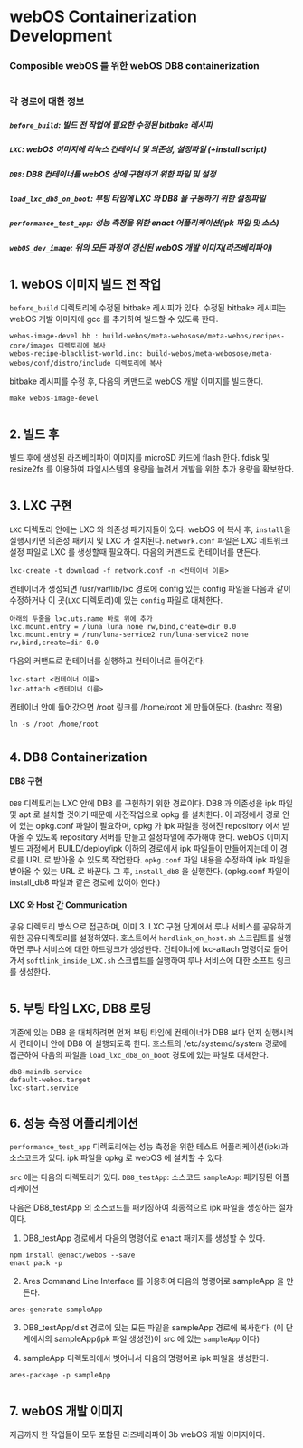 # webOS Containerization Development
### Composible webOS 를 위한 webOS DB8 containerization
#
#
### 각 경로에 대한 정보
##### `before_build`: 빌드 전 작업에 필요한 수정된 bitbake 레시피
##### `LXC`: webOS 이미지에 리눅스 컨테이너 및 의존성, 설정파일 (+install script)
##### `DB8`: DB8 컨테이너를 webOS 상에 구현하기 위한 파일 및 설정
##### `load_lxc_db8_on_boot`: 부팅 타임에 LXC 와 DB8 을 구동하기 위한 설정파일
##### `performance_test_app`: 성능 측정을 위한 enact 어플리케이션(ipk 파일 및 소스)
##### `webOS_dev_image`: 위의 모든 과정이 갱신된 webOS 개발 이미지(라즈베리파이)
#
#
## 1. webOS 이미지 빌드 전 작업
`before_build` 디렉토리에 수정된 bitbake 레시피가 있다.
수정된 bitbake 레시피는 webOS 개발 이미지에 gcc 를 추가하여 빌드할 수 있도록 한다.
<pre><code>webos-image-devel.bb : build-webos/meta-webosose/meta-webos/recipes-core/images 디렉토리에 복사
webos-recipe-blacklist-world.inc: build-webos/meta-webosose/meta-webos/conf/distro/include 디렉토리에 복사</code></pre>

bitbake 레시피를 수정 후, 다음의 커맨드로 webOS 개발 이미지를 빌드한다. 
<pre><code>make webos-image-devel</code></pre>
#
## 2. 빌드 후
빌드 후에 생성된 라즈베리파이 이미지를 microSD 카드에 flash 한다. fdisk 및 resize2fs 를 이용하여 파일시스템의 용량을 늘려서 개발을 위한 추가 용량을 확보한다.
#
## 3. LXC 구현
`LXC` 디렉토리 안에는 LXC 와 의존성 패키지들이 있다.
webOS 에 복사 후, `install`을 실행시키면 의존성 패키지 및 LXC 가 설치된다.
`network.conf` 파일은 LXC 네트워크 설정 파일로 LXC 를 생성할때 필요하다.
다음의 커맨드로 컨테이너를 만든다.
<pre><code>lxc-create -t download -f network.conf -n <컨테이너 이름></code></pre>

컨테이너가 생성되면 /usr/var/lib/lxc 경로에 config 있는 config 파일을 다음과 같이 수정하거나 이 곳(`LXC` 디렉토리)에 있는 `config` 파일로 대체한다.
<pre><code>아래의 두줄을 lxc.uts.name 바로 위에 추가
lxc.mount.entry = /luna luna none rw,bind,create=dir 0.0
lxc.mount.entry = /run/luna-service2 run/luna-service2 none rw,bind,create=dir 0.0
</code></pre>
다음의 커맨드로 컨테이너를 실행하고 컨테이너로 들어간다.
<pre><code>lxc-start <컨테이너 이름>
lxc-attach <컨테이너 이름></code></pre>
컨테이너 안에 들어갔으면 /root 링크를 /home/root 에 만들어둔다. (bashrc 적용)
<pre><code>ln -s /root /home/root</code></pre>
#
## 4. DB8 Containerization
#### DB8 구현
`DB8` 디렉토리는 LXC 안에 DB8 를 구현하기 위한 경로이다.
DB8 과 의존성을 ipk 파일 및 apt 로 설치할 것이기 때문에 사전작업으로 opkg 를 설치한다.
이 과정에서 경로 안에 있는 opkg.conf 파일이 필요하며, opkg 가 ipk 파일을 정해진 repository 에서 받아올 수 있도록 repository 서버를 만들고 설정파일에 추가해야 한다.
webOS 이미지 빌드 과정에서 BUILD/deploy/ipk 이하의 경로에서 ipk 파일들이 만들어지는데 이 경로를 URL 로 받아올 수 있도록 작업한다.
`opkg.conf` 파일 내용을 수정하여 ipk 파일을 받아올 수 있는 URL 로 바꾼다.
그 후, `install_db8` 을 실행한다. (opkg.conf 파일이 install_db8 파일과 같은 경로에 있어야 한다.)
#### LXC 와 Host 간 Communication
공유 디렉토리 방식으로 접근하며, 이미 3. LXC 구현 단계에서 루나 서비스를 공유하기 위한 공유디렉토리를 설정하였다.
호스트에서 `hardlink_on_host.sh` 스크립트를 실행하면 루나 서비스에 대한 하드링크가 생성한다.
컨테이너에 lxc-attach 명령어로 들어가서 `softlink_inside_LXC.sh` 스크립트를 실행하여 루나 서비스에 대한 소프트 링크를 생성한다.
#
## 5. 부팅 타임 LXC, DB8 로딩
기존에 있는 DB8 을 대체하려면 먼저 부팅 타임에 컨테이너가 DB8 보다 먼저 실행시켜서 컨테이너 안에 DB8 이 실행되도록 한다.
호스트의 /etc/systemd/system 경로에 접근하여 다음의 파일을 `load_lxc_db8_on_boot` 경로에 있는 파일로 대체한다.
<pre><code>db8-maindb.service
default-webos.target
lxc-start.service</code></pre>
#
## 6. 성능 측정 어플리케이션
`performance_test_app` 디렉토리에는 성능 측정을 위한 테스트 어플리케이션(ipk)과 소스코드가 있다.
ipk 파일을 opkg 로 webOS 에 설치할 수 있다.

`src` 에는 다음의 디렉토리가 있다.
`DB8_testApp`: 소스코드
`sampleApp`: 패키징된 어플리케이션

다음은 DB8_testApp 의 소스코드를 패키징하여 최종적으로 ipk 파일을 생성하는 절차이다.

1. DB8_testApp 경로에서 다음의 명령어로 enact 패키지를 생성할 수 있다.
<pre><code>npm install @enact/webos --save
enact pack -p</code></pre>

2. Ares Command Line Interface 를 이용하여 다음의 명령어로 sampleApp 을 만든다.
<pre><code>ares-generate sampleApp</code></pre>

3. DB8_testApp/dist 경로에 있는 모든 파일을 sampleApp 경로에 복사한다.
(이 단계에서의 sampleApp(ipk 파일 생성전)이 src 에 있는 `sampleApp` 이다)

4. sampleApp 디렉토리에서 벗어나서 다음의 명령어로 ipk 파일을 생성한다.
<pre><code>ares-package -p sampleApp</code></pre>
#
## 7. webOS 개발 이미지
지금까지 한 작업들이 모두 포함된 라즈베리파이 3b webOS 개발 이미지이다.
